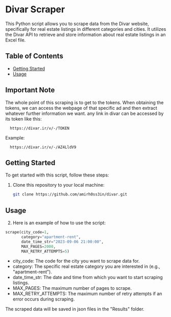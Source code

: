 # Divar Scraper

This Python script allows you to scrape data from the Divar website, specifically for real estate listings in different categories and cities. It utilizes the Divar API to retrieve and store information about real estate listings in an Excel file.

## Table of Contents
- [Getting Started](#getting-started)
- [Usage](#usage)

## Important Note
The whole point of this scraping is to get to the tokens. When obtaining the tokens, we can access the webpage of that specific ad and then extract whatever further information we want. any link in divar can be accessed by its token like this:

      https://divar.ir/v/-/TOKEN
      
Example:

      https://divar.ir/v/-/AZ4LldV9

## Getting Started

To get started with this script, follow these steps:

1. Clone this repository to your local machine:

   ```bash
   git clone https://github.com/amirh0ss3in/divar.git
   ```
   
## Usage

2. Here is an example of how to use the script:

  ```python
  scrape(city_code=1,
         category="apartment-rent",
         date_time_str="2023-09-06 21:00:00",
         MAX_PAGES=2000,
         MAX_RETRY_ATTEMPTS=5)
  ```

- city_code: The code for the city you want to scrape data for.
- category: The specific real estate category you are interested in (e.g., "apartment-rent").
- date_time_str: The date and time from which you want to start scraping listings.
- MAX_PAGES: The maximum number of pages to scrape.
- MAX_RETRY_ATTEMPTS: The maximum number of retry attempts if an error occurs during scraping.

The scraped data will be saved in json files in the "Results" folder.
